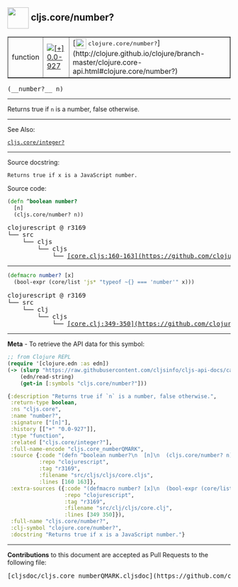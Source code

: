## <img width="48px" valign="middle" src="http://i.imgur.com/Hi20huC.png"> cljs.core/number?

 <table border="1">
<tr>

<td>function</td>
<td><a href="https://github.com/cljsinfo/cljs-api-docs/tree/0.0-927"><img valign="middle" alt="[+] 0.0-927" src="https://img.shields.io/badge/+-0.0--927-lightgrey.svg"></a> </td>
<td>
[<img height="24px" valign="middle" src="http://i.imgur.com/1GjPKvB.png"> <samp>clojure.core/number?</samp>](http://clojure.github.io/clojure/branch-master/clojure.core-api.html#clojure.core/number?)
</td>
</tr>
</table>

 <samp>
(__number?__ n)<br>
</samp>

---

Returns true if `n` is a number, false otherwise.

---


See Also:

[`cljs.core/integer?`](cljs.core_integerQMARK.md)<br>

---

Source docstring:

```
Returns true if x is a JavaScript number.
```

Source code:

```clj
(defn ^boolean number?
  [n]
  (cljs.core/number? n))
```

 <pre>
clojurescript @ r3169
└── src
    └── cljs
        └── cljs
            └── <ins>[core.cljs:160-163](https://github.com/clojure/clojurescript/blob/r3169/src/cljs/cljs/core.cljs#L160-L163)</ins>
</pre>


---

```clj
(defmacro number? [x]
  (bool-expr (core/list 'js* "typeof ~{} === 'number'" x)))
```

 <pre>
clojurescript @ r3169
└── src
    └── clj
        └── cljs
            └── <ins>[core.clj:349-350](https://github.com/clojure/clojurescript/blob/r3169/src/clj/cljs/core.clj#L349-L350)</ins>
</pre>

---

__Meta__ - To retrieve the API data for this symbol:

```clj
;; from Clojure REPL
(require '[clojure.edn :as edn])
(-> (slurp "https://raw.githubusercontent.com/cljsinfo/cljs-api-docs/catalog/cljs-api.edn")
    (edn/read-string)
    (get-in [:symbols "cljs.core/number?"]))
```

```clj
{:description "Returns true if `n` is a number, false otherwise.",
 :return-type boolean,
 :ns "cljs.core",
 :name "number?",
 :signature ["[n]"],
 :history [["+" "0.0-927"]],
 :type "function",
 :related ["cljs.core/integer?"],
 :full-name-encode "cljs.core_numberQMARK",
 :source {:code "(defn ^boolean number?\n  [n]\n  (cljs.core/number? n))",
          :repo "clojurescript",
          :tag "r3169",
          :filename "src/cljs/cljs/core.cljs",
          :lines [160 163]},
 :extra-sources ({:code "(defmacro number? [x]\n  (bool-expr (core/list 'js* \"typeof ~{} === 'number'\" x)))",
                  :repo "clojurescript",
                  :tag "r3169",
                  :filename "src/clj/cljs/core.clj",
                  :lines [349 350]}),
 :full-name "cljs.core/number?",
 :clj-symbol "clojure.core/number?",
 :docstring "Returns true if x is a JavaScript number."}

```

---

__Contributions__ to this document are accepted as Pull Requests to the following file:

 <pre>
[cljsdoc/cljs.core_numberQMARK.cljsdoc](https://github.com/cljsinfo/cljs-api-docs/blob/master/cljsdoc/cljs.core_numberQMARK.cljsdoc)
</pre>

